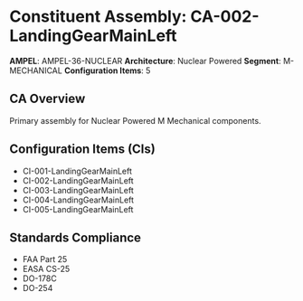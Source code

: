 # Constituent Assembly: CA-002-LandingGearMainLeft

**AMPEL**: AMPEL-36-NUCLEAR
**Architecture**: Nuclear Powered
**Segment**: M-MECHANICAL
**Configuration Items**: 5

## CA Overview
Primary assembly for Nuclear Powered M Mechanical components.

## Configuration Items (CIs)
- CI-001-LandingGearMainLeft
- CI-002-LandingGearMainLeft
- CI-003-LandingGearMainLeft
- CI-004-LandingGearMainLeft
- CI-005-LandingGearMainLeft

## Standards Compliance
- FAA Part 25
- EASA CS-25
- DO-178C
- DO-254
